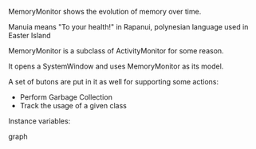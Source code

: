 MemoryMonitor shows the evolution of memory over time.

Manuia means "To your health!" in Rapanui,  polynesian language used in Easter Island

MemoryMonitor is a subclass of ActivityMonitor for some reason.

It opens a SystemWindow and uses MemoryMonitor as its model.

A set of butons are put in it as well for supporting some actions:

* Perform Garbage Collection 
* Track the usage of a given class

Instance variables: 

graph


